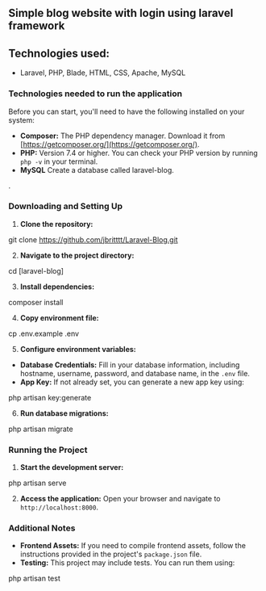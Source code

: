 

## Simple blog website with login using laravel framework


## Technologies used:

- Laravel, PHP, Blade, HTML, CSS, Apache, MySQL


### Technologies needed to run the application

Before you can start, you'll need to have the following installed on your system:

* **Composer:** The PHP dependency manager. Download it from [https://getcomposer.org/](https://getcomposer.org/).
* **PHP:** Version 7.4 or higher. You can check your PHP version by running `php -v` in your terminal.
* **MySQL** Create a database called laravel-blog.

.

### Downloading and Setting Up

1. **Clone the repository:**

git clone https://github.com/jbritttt/Laravel-Blog.git


2. **Navigate to the project directory:**

cd [laravel-blog]


3. **Install dependencies:**

composer install


4. **Copy environment file:**

cp .env.example .env


5. **Configure environment variables:**
- **Database Credentials:** Fill in your database information, including hostname, username, password, and database name, in the `.env` file.
- **App Key:** If not already set, you can generate a new app key using:

php artisan key:generate


6. **Run database migrations:**

php artisan migrate


### Running the Project

1. **Start the development server:**

php artisan serve


2. **Access the application:** Open your browser and navigate to `http://localhost:8000`.

### Additional Notes

* **Frontend Assets:** If you need to compile frontend assets, follow the instructions provided in the project's `package.json` file.
* **Testing:** This project may include tests. You can run them using:

php artisan test

